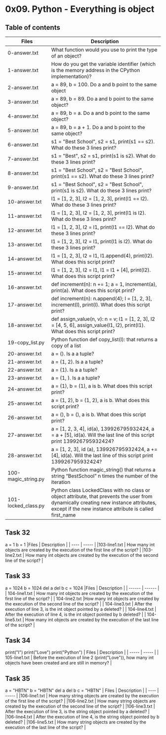 # 0x09. Python - Everything is object
## Table of contents
|Files |	Description |
| ----- | ----- |
|0-answer.txt	|What function would you use to print the type of an object?|
|1-answer.txt	|How do you get the variable identifier (which is the memory address in the CPython implementation)? |
|2-answer.txt	|a = 89, b = 100. Do a and b point to the same object |
|3-answer.txt| 	a = 89, b = 89. Do a and b point to the same object? |
|4-answer.txt|	a = 89, b = a. Do a and b point to the same object? |
|5-answer.txt|	a = 89, b = a + 1. Do a and b point to the same object? |
|6-answer.txt|	s1 = "Best School", s2 = s1, print(s1 == s2). What do these 3 lines print? |
|7-answer.txt|	s1 = "Best", s2 = s1, print(s1 is s2). What do these 3 lines print? |
|8-answer.txt|	s1 = "Best School", s2 = "Best School", print(s1 == s2). What do these 3 lines print? |
|9-answer.txt|	s1 = "Best School", s2 = "Best School", print(s1 is s2). What do these 3 lines print? |
|10-answer.txt|	l1 = [1, 2, 3], l2 = [1, 2, 3], print(l1 == l2). What do these 3 lines print? |
|11-answer.txt|	l1 = [1, 2, 3], l2 = [1, 2, 3], print(l1 is l2). What do these 3 lines print? |
|12-answer.txt|	l1 = [1, 2, 3], l2 = l1, print(l1 == l2). What do these 3 lines print? |
|13-answer.txt|	l1 = [1, 2, 3], l2 = l1, print(l1 is l2). What do these 3 lines print? |
|14-answer.txt|	l1 = [1, 2, 3], l2 = l1, l1.append(4), print(l2). What does this script print? |
|15-answer.txt|	l1 = [1, 2, 3], l2 = l1, l1 = l1 + [4], print(l2). What does this script print? |
|16-answer.txt|	def increment(n): n += 1; a = 1, increment(a), print(a). What does this script print? |
|17-answer.txt|	def increment(n): n.append(4); l = [1, 2, 3], increment(l), print(l). What does this script print? |
|18-answer.txt|	def assign_value(n, v): n = v; l1 = [1, 2, 3], l2 = [4, 5, 6], assign_value(l1, l2), print(l1). What does this script print? |
|19-copy_list.py|	Python function def copy_list(l): that returns a copy of a list |
|20-answer.txt	|a = (). Is a a tuple? |
|21-answer.txt	|a = (1, 2). Is a a tuple? |
|22-answer.txt	|a = (1). Is a a tuple? |
|23-answer.txt	|a = (1, ). Is a a tuple? |
|24-answer.txt	|a = (1), b = (1), a is b. What does this script print? |
|25-answer.txt	|a = (1, 2), b = (1, 2), a is b. What does this script print?|
| 26-answer.txt	|a = (), b = (), a is b. What does this script print? |
|27-answer.txt	|a = [1, 2, 3, 4], id(a), 139926795932424, a = a + [5], id(a). Will the last line of this script print 139926795932424? |
| 28-answer.txt	|a = [1, 2, 3], id (a), 139926795932424, a += [4], id(a). Will the last line of this script print 139926795932424? |
| 100-magic_string.py|	Python function magic_string() that returns a string “BestSchool” n times the number of the iteration |
| 101-locked_class.py|	Python class LockedClass with no class or object attribute, that prevents the user from dynamically creating new instance attributes, except if the new instance attribute is called first_name |
## Task 32
a = 1
b = 1
|Files |	Description |
| ---- | ----- |
|103-line1.txt |	How many int objects are created by the execution of the first line of the script? |
|103-line2.txt |	How many int objects are created by the execution of the second line of the script? |
## Task 33
a = 1024
b = 1024
del a
del b
c = 1024
|Files |	Description |
| ------ | ------ |
| 104-line1.txt	| How many int objects are created by the execution of the first line of the script? |
| 104-line2.txt	|How many int objects are created by the execution of the second line of the script? |
| 104-line3.txt	| After the execution of line 3, is the int object pointed by a deleted? |
| 104-line4.txt	| After the execution of line 4, is the int object pointed by b deleted? |
| 104-line5.txt	| How many int objects are created by the execution of the last line of the script? |
## Task 34
print("I")
print("Love")
print("Python")
| Files	| Description |
| ----- | ----- |
| 105-line1.txt |	Before the execution of line 2 (print("Love")), how many int objects have been created and are still in memory? |
## Task 35
a = "HBTN"
b = "HBTN"
del a
del b
c = "HBTN"
| Files |	Description |
| ---- | ----- |
|106-line1.txt	| How many string objects are created by the execution of the first line of the script? |
|106-line2.txt	| How many string objects are created by the execution of the second line of the script? |
|106-line3.txt	| After the execution of line 3, is the string object pointed by a deleted? |
|106-line4.txt	| After the execution of line 4, is the string object pointed by b deleted? |
|106-line5.txt |	How many string objects are created by the execution of the last line of the script? |
